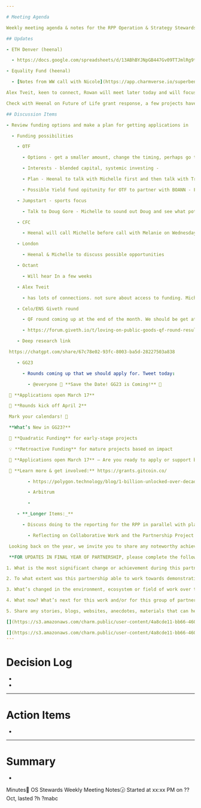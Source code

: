 ```yaml
---

# Meeting Agenda

Weekly meeting agenda & notes for the RPP Operation & Strategy Stewards team.

## Updates

- ETH Denver (heenal)

  - https://docs.google.com/spreadsheets/d/13ABhBYJNpGB447Gv09TTJmlRg9toDT01iP4lJLQiTDo/edit?gid=0#gid=0

- Equality Fund (heenal)

  - [Notes from WW call with Nicole](https://app.charmverse.io/superbenefit/equality-fund-experiment-mapping-12822297909348257)

Alex Tveit, keen to connect, Rowan will meet later today and will focus on the Infinite Front Porch project with him

Check with Heenal on Future of Life grant response, a few projects have been declined - confirmed SuperBenefit declined too

## Discussion Items

- Review funding options and make a plan for getting applications in

  - Funding possibilities

    - OTF

      - Options - get a smaller amount, change the timing, perhaps go to Doug and ask him to champion it, propose pushing forward with the EF/WW project next stage, present the yield fund idea.  

      - Interests - blended capital, systemic investing -  

      - Plan - Heenal to talk with Michelle first and then talk with Tracey. 

      - Possible Yield fund opitunity for OTF to partner with BOANN - Filsan pushing this forward to see if we can get to something compelling on the blended finance front.

    - Jumpstart - sports focus

      - Talk to Doug Gore - Michelle to sound out Doug and see what potential might be there.

    - CFC

      - Heenal will call Michelle before call with Melanie on Wednesday

    - London

      - Heenal & Michelle to discuss possible opportunities

    - Octant

      - Will hear In a few weeks

    - Alex Tveit

      - has lots of connections. not sure about access to funding. Michelle has a c all with him this evening

    - Celo/ENS Giveth round

      - QF round coming up at the end of the month. We should be get at least one of our projects in 

      - https://forum.giveth.io/t/loving-on-public-goods-qf-round-results-wrap-up-january-28-february-14-2025/1975

    - Deep research link 

 https://chatgpt.com/share/67c78e02-93fc-8003-ba5d-28227503a838

    - GG23

      - Rounds coming up that we should apply for. Tweet today:

        - @everyone 🪩 **Save the Date! GG23 is Coming!** 🪩

 📝 **Applications open March 17**

 🚀 **Rounds kick off April 2**

 Mark your calendars! 🎉

 **What’s New in GG23?**

 🌱 **Quadratic Funding** for early-stage projects

 💡 **Retroactive Funding** for mature projects based on impact

 📢 **Applications open March 17** – Are you ready to apply or support builders?

 🔗 **Learn more & get involved:** https://grants.gitcoin.co/

        - https://polygon.technology/blog/1-billion-unlocked-over-decade-in-community-grants-program-for-polygon-builders

        - Arbitrum

        - 

    - **_Longer Items:_**

      - Discuss doing to the reporting for the RPP in parallel with playbook work so that we aren't scrambling to get this done

        - Reflecting on Collaborative Work and the Partnership Project

 Looking back on the year, we invite you to share any noteworthy achievements.  Please know that these stories are shared within OTF (with other teams, our CEO and Board) and may be used in our public reporting (e.g. Partnership Investments Annual Report).

 **FOR UPDATES IN FINAL YEAR OF PARTNERSHIP, please complete the following questions.**

1. What is the most significant change or achievement during this partnership?

2. To what extent was this partnership able to work towards demonstrating approaches that redistribute power and control of community investment to communities? **_revisit this to see if it is appropriate for the work that is happening_**

3. What’s changed in the environment, ecosystem or field of work over the course of the partnership?

4. What now? What’s next for this work and/or for this group of partners? If you’re unsure, can you share what you feel some potential next steps could be?

5. Share any stories, blogs, websites, anecdotes, materials that can help articulate the impact of the partnership. Include links/URLs to supporting materials.

[](https://s3.amazonaws.com/charm.public/user-content/4a8cde11-bb66-460c-8631-d3f9d688f723/1d1bffe4-c6fc-48be-956f-e3d6884f1d52/27d79f37-49f6-4a2c-8296-634e2a4f55a7.png)

[](https://s3.amazonaws.com/charm.public/user-content/4a8cde11-bb66-460c-8631-d3f9d688f723/d489a2d8-301a-4c5d-9a07-f85371c05ae1/17885a97-fc24-48da-80e1-7d8e48d79af4.png)
---
```


# Decision Log

- 

- 

---

# Action Items

- 

---

# Summary

- 

Minutes📝 OS Stewards Weekly Meeting Notes🕞 Started at xx:xx PM on ?? Oct, lasted ?h ?mabc
